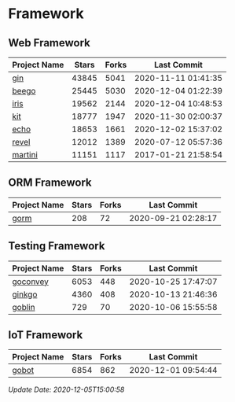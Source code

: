 # Framework

## Web Framework
| Project Name | Stars | Forks | Last Commit |
| ------------ | ----- | ----- | ----------- |
| [gin](https://github.com/gin-gonic/gin) | 43845 | 5041 | 2020-11-11 01:41:35 |
| [beego](https://github.com/astaxie/beego) | 25445 | 5030 | 2020-12-04 01:22:39 |
| [iris](https://github.com/kataras/iris) | 19562 | 2144 | 2020-12-04 10:48:53 |
| [kit](https://github.com/go-kit/kit) | 18777 | 1947 | 2020-11-30 02:00:37 |
| [echo](https://github.com/labstack/echo) | 18653 | 1661 | 2020-12-02 15:37:02 |
| [revel](https://github.com/revel/revel) | 12012 | 1389 | 2020-07-12 05:57:36 |
| [martini](https://github.com/go-martini/martini) | 11151 | 1117 | 2017-01-21 21:58:54 |

## ORM Framework
| Project Name | Stars | Forks | Last Commit |
| ------------ | ----- | ----- | ----------- |
| [gorm](https://github.com/jinzhu/gorm) | 208 | 72 | 2020-09-21 02:28:17 |

## Testing Framework
| Project Name | Stars | Forks | Last Commit |
| ------------ | ----- | ----- | ----------- |
| [goconvey](https://github.com/smartystreets/goconvey) | 6053 | 448 | 2020-10-25 17:47:07 |
| [ginkgo](https://github.com/onsi/ginkgo) | 4360 | 408 | 2020-10-13 21:46:36 |
| [goblin](https://github.com/franela/goblin) | 729 | 70 | 2020-10-06 15:55:58 |

## IoT Framework
| Project Name | Stars | Forks | Last Commit |
| ------------ | ----- | ----- | ----------- |
| [gobot](https://github.com/hybridgroup/gobot) | 6854 | 862 | 2020-12-01 09:54:44 |

*Update Date: 2020-12-05T15:00:58*